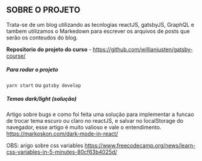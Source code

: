 ## SOBRE O PROJETO

Trata-se de um blog utilizando as tecnlogias reactJS, gatsbyJS, GraphQL e tambem utilizamos o Markedown para escrever
os arquivos de posts que serão os conteudos do blog.

**Repositorio do projeto do curso** - https://github.com/willianjusten/gatsby-course/

##### Para rodar o projeto

`yarn start` ou `gatsby develop`

##### Temas dark/light (solução)

Artigo sobre bugs e como foi feita uma solução para implementar a funcao de trocar tema escuro ou claro no reactJS,
e salvar no localStorage do navegador, esse artigo é muito valioso e vale o entendimento.
https://markoskon.com/dark-mode-in-react/

OBS: arigo sobre css variables https://www.freecodecamp.org/news/learn-css-variables-in-5-minutes-80cf63b4025d/
